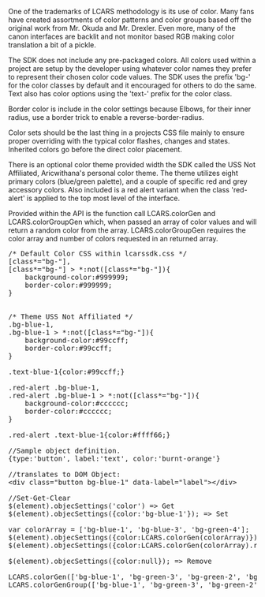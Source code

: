<div class="description">
<p>One of the trademarks of LCARS methodology is its use of color.  Many fans have created assortments of color patterns and color groups based off the original work from Mr. Okuda and Mr. Drexler.  Even more, many of the canon interfaces are backlit and not monitor based RGB making color translation a bit of a pickle.</p>

<p>The SDK does not include any pre-packaged colors.  All colors used within a project are setup by the developer using whatever color names they prefer to represent their chosen color code values.  The SDK uses the prefix 'bg-' for the color classes by default and it encouraged for others to do the same. Text also has color options using the 'text-' prefix for the color class.</p>  

<p>Border color is include in the color settings because Elbows, for their inner radius, use a border trick to enable a reverse-border-radius.</p>

<p>Color sets should be the last thing in a projects CSS file mainly to ensure proper overriding with the typical color flashes, changes and states.  Inherited colors go before the direct color placement.</p>
</div>

<p>There is an optional color theme provided width the SDK called the USS Not Affiliated, Aricwithana's personal color theme.  The theme utilizes eight primary colors (blue/green palette), and a couple of specific red and grey accessory colors.  Also included is a red alert variant when the class 'red-alert' is applied to the top most level of the interface.</p>

<p>Provided within the API is the function call LCARS.colorGen and LCARS.colorGroupGen which, when passed an array of color values and will return a random color from the array.  LCARS.colorGroupGen requires the color array and number of colors requested in an returned array.</p>

<pre class="code hidden">
/* Default Color CSS within lcarssdk.css */
[class*="bg-"],
[class*="bg-"] > *:not([class*="bg-"]){
	background-color:#999999;
	border-color:#999999;
}


/* Theme USS Not Affiliated */
.bg-blue-1,
.bg-blue-1 > *:not([class*="bg-"]){
	background-color:#99ccff;
	border-color:#99ccff;	
}

.text-blue-1{color:#99ccff;}

.red-alert .bg-blue-1,
.red-alert .bg-blue-1 > *:not([class*="bg-"]){
	background-color:#cccccc;
	border-color:#cccccc;	
}

.red-alert .text-blue-1{color:#ffff66;}

//Sample object definition.
{type:'button', label:'text', color:'burnt-orange'}

//translates to DOM Object:
&lt;div class="button bg-blue-1" data-label="label"&gt;&lt;/div&gt;

//Set-Get-Clear
$(element).objecSettings('color') => Get
$(element).objecSettings({color:'bg-blue-1'}); => Set

var colorArray = ['bg-blue-1', 'bg-blue-3', 'bg-green-4'];
$(element).objecSettings({color:LCARS.colorGen(colorArray)}); => Set randomly selected color from array
$(element).objecSettings({color:LCARS.colorGen(colorArray).replace('bg-', 'text-')}); => Set randomly selected color and swap it for a text color

$(element).objecSettings({color:null}); => Remove

LCARS.colorGen(['bg-blue-1', 'bg-green-3', 'bg-green-2', 'bg-blue-4']); => Returns a single string selection from passed array.
LCARS.colorGenGroup(['bg-blue-1', 'bg-green-3', 'bg-green-2', 'bg-blue-4'], 2); => Returns an array with a selection of colors matching the passed amount. ex: ['bg-green-3', 'bg-blue-4']
</pre> 